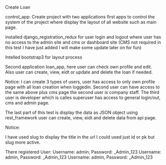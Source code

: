 Create Loan

control_app:
Create project with two applications first apps to control the system of the project where display the layout of all website such as main page.

installed django_registration_redux for user login and logout where user has no access to the admin site and cms or dashboard site (CMS not required in this test I have just added I will make some update later on for fun)

Intelled bootstrap3 for layout process

Second application loan_app, here user can check own profile and edit. Also user can create, view, eidt or update and delete the loan if needed.

Notice: I can create 3 types of users, user has access to only own profile page with all loan creation when loggedin. Second user can have access to the same above plus cms page the second user is company staff. The third user is developer which is calles superuser has access to general login/out, cms and admin page.

The last part of this test is display the data as JSON object using rest_framework user can create, view, eidt and delete data from api page. 

Notice:

I have used slug to display the title in the url I could used just id or pk but slug more active. 


There registered User:
Username: admin, Password: _Admin_123
Username: admin, Password: _Admin_123
Username: admin, Password: _Admin_123